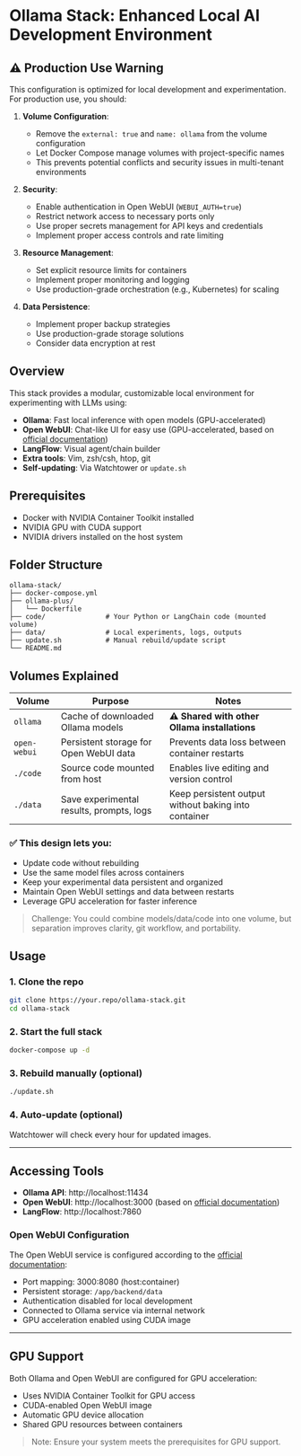 # Ollama Stack: Enhanced Local AI Development Environment

## ⚠️ Production Use Warning

This configuration is optimized for local development and experimentation. For production use, you should:

1. **Volume Configuration**:

   - Remove the `external: true` and `name: ollama` from the volume configuration
   - Let Docker Compose manage volumes with project-specific names
   - This prevents potential conflicts and security issues in multi-tenant environments

2. **Security**:

   - Enable authentication in Open WebUI (`WEBUI_AUTH=true`)
   - Restrict network access to necessary ports only
   - Use proper secrets management for API keys and credentials
   - Implement proper access controls and rate limiting

3. **Resource Management**:

   - Set explicit resource limits for containers
   - Implement proper monitoring and logging
   - Use production-grade orchestration (e.g., Kubernetes) for scaling

4. **Data Persistence**:
   - Implement proper backup strategies
   - Use production-grade storage solutions
   - Consider data encryption at rest

## Overview

This stack provides a modular, customizable local environment for experimenting with LLMs using:

- **Ollama**: Fast local inference with open models (GPU-accelerated)
- **Open WebUI**: Chat-like UI for easy use (GPU-accelerated, based on [official documentation](https://docs.openwebui.com/getting-started/quick-start/))
- **LangFlow**: Visual agent/chain builder
- **Extra tools**: Vim, zsh/csh, htop, git
- **Self-updating**: Via Watchtower or `update.sh`

## Prerequisites

- Docker with NVIDIA Container Toolkit installed
- NVIDIA GPU with CUDA support
- NVIDIA drivers installed on the host system

## Folder Structure

```
ollama-stack/
├── docker-compose.yml
├── ollama-plus/
│   └── Dockerfile
├── code/               # Your Python or LangChain code (mounted volume)
├── data/               # Local experiments, logs, outputs
├── update.sh           # Manual rebuild/update script
└── README.md
```

## Volumes Explained

| Volume       | Purpose                                  | Notes                                                |
| ------------ | ---------------------------------------- | ---------------------------------------------------- |
| `ollama`     | Cache of downloaded Ollama models        | **⚠️ Shared with other Ollama installations**        |
| `open-webui` | Persistent storage for Open WebUI data   | Prevents data loss between container restarts        |
| `./code`     | Source code mounted from host            | Enables live editing and version control             |
| `./data`     | Save experimental results, prompts, logs | Keep persistent output without baking into container |

### ✅ This design lets you:

- Update code without rebuilding
- Use the same model files across containers
- Keep your experimental data persistent and organized
- Maintain Open WebUI settings and data between restarts
- Leverage GPU acceleration for faster inference

> Challenge: You could combine models/data/code into one volume, but separation improves clarity, git workflow, and portability.

## Usage

### 1. Clone the repo

```bash
git clone https://your.repo/ollama-stack.git
cd ollama-stack
```

### 2. Start the full stack

```bash
docker-compose up -d
```

### 3. Rebuild manually (optional)

```bash
./update.sh
```

### 4. Auto-update (optional)

Watchtower will check every hour for updated images.

---

## Accessing Tools

- **Ollama API**: http://localhost:11434
- **Open WebUI**: http://localhost:3000 (based on [official documentation](https://docs.openwebui.com/getting-started/quick-start/))
- **LangFlow**: http://localhost:7860

### Open WebUI Configuration

The Open WebUI service is configured according to the [official documentation](https://docs.openwebui.com/getting-started/quick-start/):

- Port mapping: 3000:8080 (host:container)
- Persistent storage: `/app/backend/data`
- Authentication disabled for local development
- Connected to Ollama service via internal network
- GPU acceleration enabled using CUDA image

---

## GPU Support

Both Ollama and Open WebUI are configured for GPU acceleration:

- Uses NVIDIA Container Toolkit for GPU access
- CUDA-enabled Open WebUI image
- Automatic GPU device allocation
- Shared GPU resources between containers

> Note: Ensure your system meets the prerequisites for GPU support.
